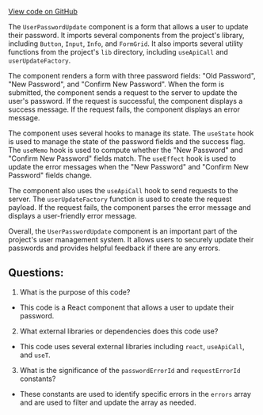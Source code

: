 [View code on GitHub](https://github.com/technologiestiftung/kulturdaten-frontend/blob/master/components/Settings/PasswordUpdate.tsx)

The `UserPasswordUpdate` component is a form that allows a user to update their password. It imports several components from the project's library, including `Button`, `Input`, `Info`, and `FormGrid`. It also imports several utility functions from the project's `lib` directory, including `useApiCall` and `userUpdateFactory`.

The component renders a form with three password fields: "Old Password", "New Password", and "Confirm New Password". When the form is submitted, the component sends a request to the server to update the user's password. If the request is successful, the component displays a success message. If the request fails, the component displays an error message.

The component uses several hooks to manage its state. The `useState` hook is used to manage the state of the password fields and the success flag. The `useMemo` hook is used to compute whether the "New Password" and "Confirm New Password" fields match. The `useEffect` hook is used to update the error messages when the "New Password" and "Confirm New Password" fields change.

The component also uses the `useApiCall` hook to send requests to the server. The `userUpdateFactory` function is used to create the request payload. If the request fails, the component parses the error message and displays a user-friendly error message.

Overall, the `UserPasswordUpdate` component is an important part of the project's user management system. It allows users to securely update their passwords and provides helpful feedback if there are any errors.
## Questions: 
 1. What is the purpose of this code?
- This code is a React component that allows a user to update their password.

2. What external libraries or dependencies does this code use?
- This code uses several external libraries including `react`, `useApiCall`, and `useT`.

3. What is the significance of the `passwordErrorId` and `requestErrorId` constants?
- These constants are used to identify specific errors in the `errors` array and are used to filter and update the array as needed.